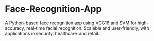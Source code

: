 # Face-Recognition-App
A Python-based face recognition app using VGG16 and SVM for high-accuracy, real-time facial recognition. Scalable and user-friendly, with applications in security, healthcare, and retail.
